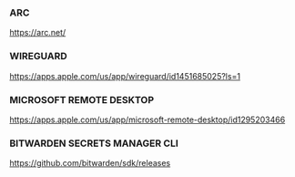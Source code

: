 ### ARC
https://arc.net/

### WIREGUARD
https://apps.apple.com/us/app/wireguard/id1451685025?ls=1

### MICROSOFT REMOTE DESKTOP
https://apps.apple.com/us/app/microsoft-remote-desktop/id1295203466

### BITWARDEN SECRETS MANAGER CLI
https://github.com/bitwarden/sdk/releases

